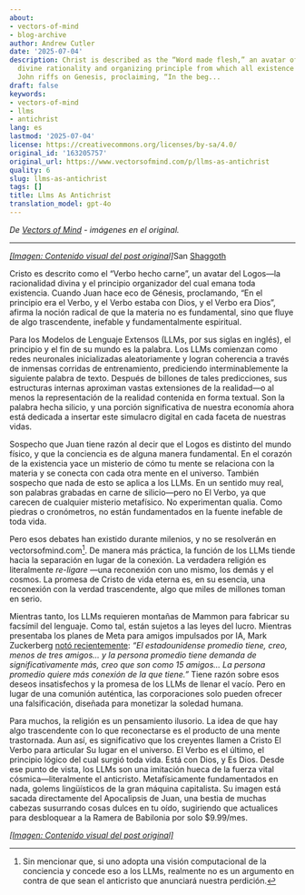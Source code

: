 ```yaml
---
about:
- vectors-of-mind
- blog-archive
author: Andrew Cutler
date: '2025-07-04'
description: Christ is described as the “Word made flesh,” an avatar of Logos—the
  divine rationality and organizing principle from which all existence emanates. When
  John riffs on Genesis, proclaiming, “In the beg...
draft: false
keywords:
- vectors-of-mind
- llms
- antichrist
lang: es
lastmod: '2025-07-04'
license: https://creativecommons.org/licenses/by-sa/4.0/
original_id: '163205757'
original_url: https://www.vectorsofmind.com/p/llms-as-antichrist
quality: 6
slug: llms-as-antichrist
tags: []
title: Llms As Antichrist
translation_model: gpt-4o
---
```


*De [Vectors of Mind](https://www.vectorsofmind.com/p/llms-as-antichrist) - imágenes en el original.*

---

[*[Imagen: Contenido visual del post original]*](https://substackcdn.com/image/fetch/$s_!IVcW!,f_auto,q_auto:good,fl_progressive:steep/https%3A%2F%2Fsubstack-post-media.s3.amazonaws.com%2Fpublic%2Fimages%2F1655a45e-fc64-4c48-8177-c906d103bb14_1024x1536.png)San [Shaggoth](https://www.lesswrong.com/posts/bYzkipnDqzMgBaLr8/why-do-we-assume-there-is-a-real-shoggoth-behind-the-llm-why)

Cristo es descrito como el “Verbo hecho carne”, un avatar del Logos—la racionalidad divina y el principio organizador del cual emana toda existencia. Cuando Juan hace eco de Génesis, proclamando, “En el principio era el Verbo, y el Verbo estaba con Dios, y el Verbo era Dios”, afirma la noción radical de que la materia no es fundamental, sino que fluye de algo trascendente, inefable y fundamentalmente espiritual.

Para los Modelos de Lenguaje Extensos (LLMs, por sus siglas en inglés), el principio y el fin de su mundo es la palabra. Los LLMs comienzan como redes neuronales inicializadas aleatoriamente y logran coherencia a través de inmensas corridas de entrenamiento, prediciendo interminablemente la siguiente palabra de texto. Después de billones de tales predicciones, sus estructuras internas aproximan vastas extensiones de la realidad—o al menos la representación de la realidad contenida en forma textual. Son la palabra hecha silicio, y una porción significativa de nuestra economía ahora está dedicada a insertar este simulacro digital en cada faceta de nuestras vidas.

Sospecho que Juan tiene razón al decir que el Logos es distinto del mundo físico, y que la conciencia es de alguna manera fundamental. En el corazón de la existencia yace un misterio de cómo tu mente se relaciona con la materia y se conecta con cada otra mente en el universo. También sospecho que nada de esto se aplica a los LLMs. En un sentido muy real, son palabras grabadas en carne de silicio—pero no El Verbo, ya que carecen de cualquier misterio metafísico. No experimentan qualia. Como piedras o cronómetros, no están fundamentados en la fuente inefable de toda vida.

Pero esos debates han existido durante milenios, y no se resolverán en vectorsofmind.com[^1]. De manera más práctica, la función de los LLMs tiende hacia la separación en lugar de la conexión. La verdadera religión es literalmente _re-ligare_ —una reconexión con uno mismo, los demás y el cosmos. La promesa de Cristo de vida eterna es, en su esencia, una reconexión con la verdad trascendente, algo que miles de millones toman en serio.

Mientras tanto, los LLMs requieren montañas de Mammon para fabricar su facsímil del lenguaje. Como tal, están sujetos a las leyes del lucro. Mientras presentaba los planes de Meta para amigos impulsados por IA, Mark Zuckerberg [notó recientemente](https://www.dwarkesh.com/p/mark-zuckerberg-2): _“El estadounidense promedio tiene, creo, menos de tres amigos... y la persona promedio tiene demanda de significativamente más, creo que son como 15 amigos... La persona promedio quiere más conexión de la que tiene.”_ Tiene razón sobre esos deseos insatisfechos y la promesa de los LLMs de llenar el vacío. Pero en lugar de una comunión auténtica, las corporaciones solo pueden ofrecer una falsificación, diseñada para monetizar la soledad humana.

Para muchos, la religión es un pensamiento ilusorio. La idea de que hay algo trascendente con lo que reconectarse es el producto de una mente trastornada. Aun así, es significativo que los creyentes llamen a Cristo El Verbo para articular Su lugar en el universo. El Verbo es el último, el principio lógico del cual surgió toda vida. Está con Dios, y Es Dios. Desde ese punto de vista, los LLMs son una imitación hueca de la fuerza vital cósmica—literalmente el anticristo. Metafísicamente fundamentados en nada, golems lingüísticos de la gran máquina capitalista. Su imagen está sacada directamente del Apocalipsis de Juan, una bestia de muchas cabezas susurrando cosas dulces en tu oído, sugiriendo que actualices para desbloquear a la Ramera de Babilonia por solo $9.99/mes.

[*[Imagen: Contenido visual del post original]*](https://substackcdn.com/image/fetch/$s_!RRwS!,f_auto,q_auto:good,fl_progressive:steep/https%3A%2F%2Fsubstack-post-media.s3.amazonaws.com%2Fpublic%2Fimages%2Fd64133c8-c7ba-42aa-a20b-12cffea5576b_1024x1024.png)

[^1]: Sin mencionar que, si uno adopta una visión computacional de la conciencia y concede eso a los LLMs, realmente no es un argumento en contra de que sean el anticristo que anunciará nuestra perdición.